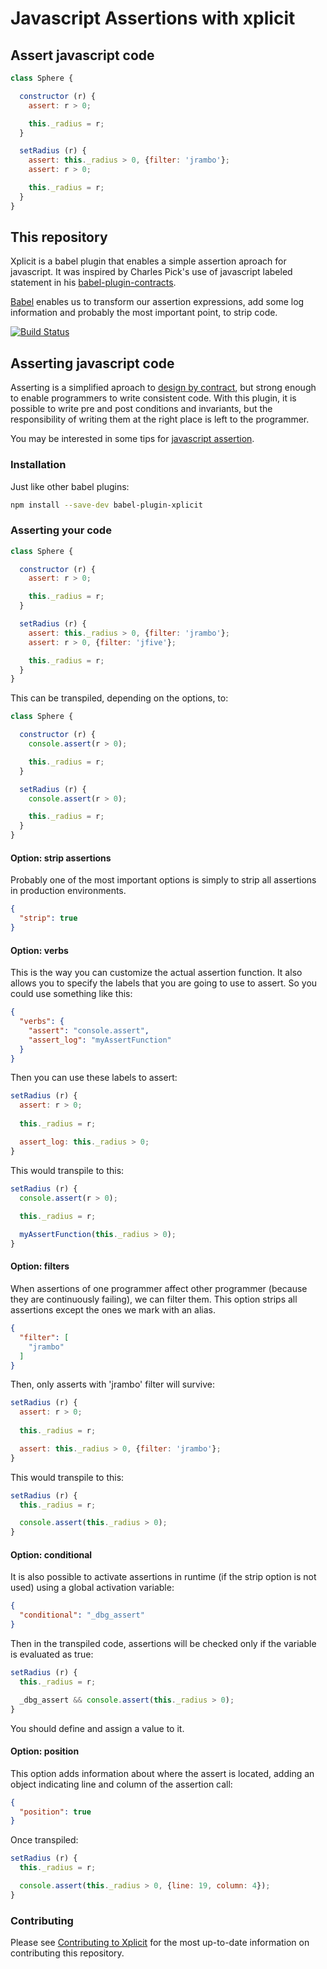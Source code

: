 
Javascript Assertions with xplicit
====

## Assert javascript code

```js
class Sphere {

  constructor (r) {
    assert: r > 0;

    this._radius = r;
  }

  setRadius (r) {
    assert: this._radius > 0, {filter: 'jrambo'};
    assert: r > 0;

    this._radius = r;
  }
}
```


## This repository
Xplicit is a babel plugin that enables a simple assertion aproach for javascript. It was inspired by Charles Pick's use of javascript labeled statement in his [babel-plugin-contracts](https://github.com/codemix/babel-plugin-contracts).

[Babel](https://babeljs.io/) enables us to transform our assertion expressions, add some log information and probably the most important point, to strip code.


[![Build Status](https://travis-ci.org/edgarweto/babel-plugin-xplicit.svg)](https://travis-ci.org/edgarweto/babel-plugin-xplicit)


## Asserting javascript code
 Asserting is a simplified aproach to [design by contract](https://en.wikipedia.org/wiki/Design_by_contract), but strong enough to enable programmers to write consistent code. With this plugin, it is possible to write pre and post conditions and invariants, but the responsibility of writing them at the right place is left to the programmer.

 You may be interested in some tips for [javascript assertion](http://privaliait.blogspot.com.es/2017/04/javascript-assert-best-practices.html).


### Installation
Just like other babel plugins:

```sh
npm install --save-dev babel-plugin-xplicit
```

### Asserting your code

```js
class Sphere {

  constructor (r) {
    assert: r > 0;

    this._radius = r;
  }

  setRadius (r) {
    assert: this._radius > 0, {filter: 'jrambo'};
    assert: r > 0, {filter: 'jfive'};

    this._radius = r;
  }
}
```

This can be transpiled, depending on the options, to:

```js
class Sphere {

  constructor (r) {
    console.assert(r > 0);

    this._radius = r;
  }

  setRadius (r) {
    console.assert(r > 0);

    this._radius = r;
  }
}
```


#### Option: strip assertions
Probably one of the most important options is simply to strip all assertions in production environments.

```json
{
  "strip": true
}
```

#### Option: verbs
This is the way you can customize the actual assertion function. It also allows you to specify the labels that you are going to use to assert. So you could use something like this:

```json
{
  "verbs": {
    "assert": "console.assert",
    "assert_log": "myAssertFunction"
  }
}
```

Then you can use these labels to assert:

```js
setRadius (r) {
  assert: r > 0;
  
  this._radius = r;

  assert_log: this._radius > 0;
}
```

This would transpile to this:


```js
setRadius (r) {
  console.assert(r > 0);
  
  this._radius = r;

  myAssertFunction(this._radius > 0);
}
```


#### Option: filters
When assertions of one programmer affect other programmer (because they are continuously failing), we can filter
them. This option strips all assertions except the ones we mark with an alias.

```json
{
  "filter": [
    "jrambo"
  ]
}
```

Then, only asserts with 'jrambo' filter will survive:


```js
setRadius (r) {
  assert: r > 0;
  
  this._radius = r;

  assert: this._radius > 0, {filter: 'jrambo'};
}
```

This would transpile to this:


```js
setRadius (r) {
  this._radius = r;

  console.assert(this._radius > 0);
}
```

#### Option: conditional

It is also possible to activate assertions in runtime (if the strip option is not used) using a global activation variable:

```json
{
  "conditional": "_dbg_assert"
}
```
Then in the transpiled code, assertions will be checked only if the variable is evaluated as true:

```js
setRadius (r) {
  this._radius = r;

  _dbg_assert && console.assert(this._radius > 0);
}
```
You should define and assign a value to it.


#### Option: position
This option adds information about where the assert is located, adding an object indicating line and column of the assertion call:

```json
{
  "position": true
}
```

Once transpiled:


```js
setRadius (r) {
  this._radius = r;

  console.assert(this._radius > 0, {line: 19, column: 4});
}
```


### Contributing

Please see [Contributing to Xplicit](/CONTRIBUTING.md) for the most up-to-date information on contributing this repository.